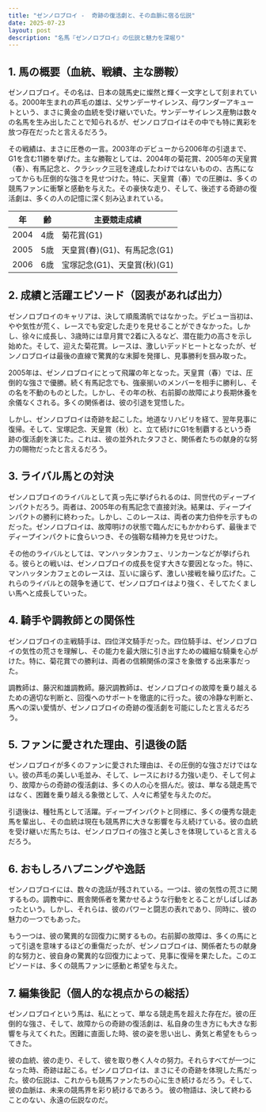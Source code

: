 ```yaml
---
title: "ゼンノロブロイ -  奇跡の復活劇と、その血脈に宿る伝説"
date: 2025-07-23
layout: post
description: "名馬『ゼンノロブロイ』の伝説と魅力を深堀り"
---
```


## 1. 馬の概要（血統、戦績、主な勝鞍）

ゼンノロブロイ。その名は、日本の競馬史に燦然と輝く一文字として刻まれている。2000年生まれの芦毛の雄は、父サンデーサイレンス、母ワンダーアキュートという、まさに黄金の血統を受け継いでいた。サンデーサイレンス産駒は数々の名馬を生み出したことで知られるが、ゼンノロブロイはその中でも特に異彩を放つ存在だったと言えるだろう。

その戦績は、まさに圧巻の一言。2003年のデビューから2006年の引退まで、G1を含む11勝を挙げた。主な勝鞍としては、2004年の菊花賞、2005年の天皇賞（春）、有馬記念と、クラシック三冠を達成したわけではないものの、古馬になってからも圧倒的な強さを見せつけた。特に、天皇賞（春）での圧勝は、多くの競馬ファンに衝撃と感動を与えた。その豪快な走り、そして、後述する奇跡の復活劇は、多くの人の記憶に深く刻み込まれている。

| 年 | 齢 | 主要競走成績 |
|---|---|---|
| 2004 | 4歳 | 菊花賞(G1) |
| 2005 | 5歳 | 天皇賞(春)(G1)、有馬記念(G1) |
| 2006 | 6歳 | 宝塚記念(G1)、天皇賞(秋)(G1) |


## 2. 成績と活躍エピソード（図表があれば出力）

ゼンノロブロイのキャリアは、決して順風満帆ではなかった。デビュー当初は、やや気性が荒く、レースでも安定した走りを見せることができなかった。しかし、徐々に成長し、3歳時には皐月賞で2着に入るなど、潜在能力の高さを示し始めた。そして、迎えた菊花賞。レースは、激しいデッドヒートとなったが、ゼンノロブロイは最後の直線で驚異的な末脚を発揮し、見事勝利を掴み取った。

2005年は、ゼンノロブロイにとって飛躍の年となった。天皇賞（春）では、圧倒的な強さで優勝。続く有馬記念でも、強豪揃いのメンバーを相手に勝利し、その名を不動のものとした。しかし、その年の秋、右前脚の故障により長期休養を余儀なくされる。多くの関係者は、彼の引退を覚悟した。

しかし、ゼンノロブロイは奇跡を起こした。地道なリハビリを経て、翌年見事に復帰。そして、宝塚記念、天皇賞（秋）と、立て続けにG1を制覇するという奇跡の復活劇を演じた。これは、彼の並外れたタフさと、関係者たちの献身的な努力の賜物だったと言えるだろう。


## 3. ライバル馬との対決

ゼンノロブロイのライバルとして真っ先に挙げられるのは、同世代のディープインパクトだろう。両者は、2005年の有馬記念で直接対決。結果は、ディープインパクトの勝利に終わった。しかし、このレースは、両者の実力伯仲を示すものだった。ゼンノロブロイは、故障明けの状態で臨んだにもかかわらず、最後までディープインパクトに食らいつき、その強靭な精神力を見せつけた。


その他のライバルとしては、マンハッタンカフェ、リンカーンなどが挙げられる。彼らとの戦いは、ゼンノロブロイの成長を促す大きな要因となった。特に、マンハッタンカフェとのレースは、互いに譲らず、激しい接戦を繰り広げた。これらのライバルとの競争を通じて、ゼンノロブロイはより強く、そしてたくましい馬へと成長していった。


## 4. 騎手や調教師との関係性

ゼンノロブロイの主戦騎手は、四位洋文騎手だった。四位騎手は、ゼンノロブロイの気性の荒さを理解し、その能力を最大限に引き出すための繊細な騎乗を心がけた。特に、菊花賞での勝利は、両者の信頼関係の深さを象徴する出来事だった。

調教師は、藤沢和雄調教師。藤沢調教師は、ゼンノロブロイの故障を乗り越えるための適切な判断と、回復へのサポートを徹底的に行った。彼の冷静な判断と、馬への深い愛情が、ゼンノロブロイの奇跡の復活劇を可能にしたと言えるだろう。


## 5. ファンに愛された理由、引退後の話

ゼンノロブロイが多くのファンに愛された理由は、その圧倒的な強さだけではない。彼の芦毛の美しい毛並み、そして、レースにおける力強い走り、そして何より、故障からの奇跡の復活劇は、多くの人の心を掴んだ。彼は、単なる競走馬ではなく、困難を乗り越える象徴として、人々に希望を与えたのだ。

引退後は、種牡馬として活躍。ディープインパクトと同様に、多くの優秀な競走馬を輩出し、その血統は現在も競馬界に大きな影響を与え続けている。彼の血統を受け継いだ馬たちは、ゼンノロブロイの強さと美しさを体現していると言えるだろう。


## 6. おもしろハプニングや逸話

ゼンノロブロイには、数々の逸話が残されている。一つは、彼の気性の荒さに関するもの。調教中に、厩舎関係者を驚かせるような行動をとることがしばしばあったという。しかし、それらは、彼のパワーと闘志の表れであり、同時に、彼の魅力の一つでもあった。

もう一つは、彼の驚異的な回復力に関するもの。右前脚の故障は、多くの馬にとって引退を意味するほどの重傷だったが、ゼンノロブロイは、関係者たちの献身的な努力と、彼自身の驚異的な回復力によって、見事に復帰を果たした。このエピソードは、多くの競馬ファンに感動と希望を与えた。


## 7. 編集後記（個人的な視点からの総括）

ゼンノロブロイという馬は、私にとって、単なる競走馬を超えた存在だ。彼の圧倒的な強さ、そして、故障からの奇跡の復活劇は、私自身の生き方にも大きな影響を与えてくれた。困難に直面した時、彼の姿を思い出し、勇気と希望をもらってきた。

彼の血統、彼の走り、そして、彼を取り巻く人々の努力。それらすべてが一つになった時、奇跡は起こる。ゼンノロブロイは、まさにその奇跡を体現した馬だった。彼の伝説は、これからも競馬ファンたちの心に生き続けるだろう。そして、彼の血脈は、未来の競馬界を彩り続けるであろう。  彼の物語は、決して終わることのない、永遠の伝説なのだ。
